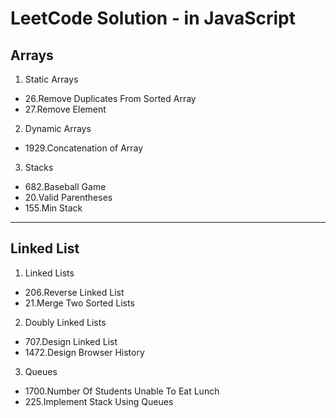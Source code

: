 # LeetCode Solution - in JavaScript

## Arrays

1. Static Arrays

- 26.Remove Duplicates From Sorted Array
- 27.Remove Element

2. Dynamic Arrays

- 1929.Concatenation of Array

3. Stacks

- 682.Baseball Game
- 20.Valid Parentheses
- 155.Min Stack

---

## Linked List

1. Linked Lists

- 206.Reverse Linked List
- 21.Merge Two Sorted Lists

2. Doubly Linked Lists

- 707.Design Linked List
- 1472.Design Browser History

3. Queues

- 1700.Number Of Students Unable To Eat Lunch
- 225.Implement Stack Using Queues
